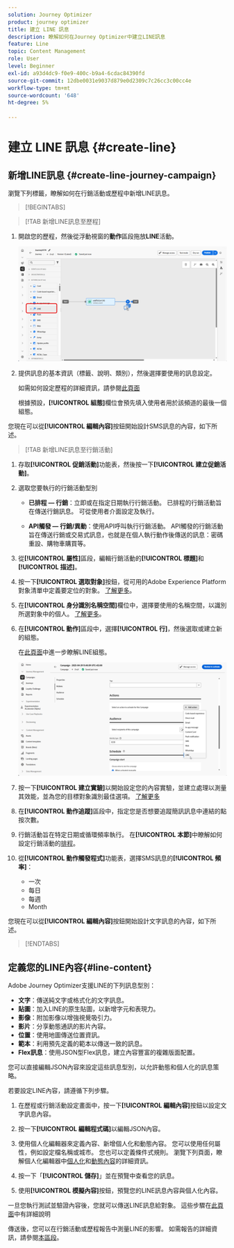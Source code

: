 ```yaml
---
solution: Journey Optimizer
product: journey optimizer
title: 建立 LINE 訊息
description: 瞭解如何在Journey Optimizer中建立LINE訊息
feature: Line
topic: Content Management
role: User
level: Beginner
exl-id: a93d4dc9-f0e9-400c-b9a4-6cdac84390fd
source-git-commit: 12dbe0031e9037d879e0d2309c7c26cc3c00cc4e
workflow-type: tm+mt
source-wordcount: '648'
ht-degree: 5%

---
```


# 建立 LINE 訊息 {#create-line}

## 新增LINE訊息 {#create-line-journey-campaign}

瀏覽下列標籤，瞭解如何在行銷活動或歷程中新增LINE訊息。

>[!BEGINTABS]

>[!TAB 新增LINE訊息至歷程]

1. 開啟您的歷程，然後從浮動視窗的&#x200B;**動作**&#x200B;區段拖放&#x200B;**LINE**&#x200B;活動。

   ![](assets/jo-line-1.png)

1. 提供訊息的基本資訊（標籤、說明、類別），然後選擇要使用的訊息設定。

   如需如何設定歷程的詳細資訊，請參閱[此頁面](../building-journeys/journey-gs.md)

   根據預設，**[!UICONTROL 組態]**&#x200B;欄位會預先填入使用者用於該頻道的最後一個組態。

您現在可以從&#x200B;**[!UICONTROL 編輯內容]**&#x200B;按鈕開始設計SMS訊息的內容，如下所述。

>[!TAB 新增LINE訊息至行銷活動]

1. 存取&#x200B;**[!UICONTROL 促銷活動]**&#x200B;功能表，然後按一下&#x200B;**[!UICONTROL 建立促銷活動]**。

1. 選取您要執行的行銷活動型別

   * **已排程 — 行銷**：立即或在指定日期執行行銷活動。 已排程的行銷活動旨在傳送行銷訊息。 可從使用者介面設定及執行。

   * **API觸發 — 行銷/異動**：使用API呼叫執行行銷活動。 API觸發的行銷活動旨在傳送行銷或交易式訊息，也就是在個人執行動作後傳送的訊息：密碼重設、購物車購買等。

1. 從&#x200B;**[!UICONTROL 屬性]**&#x200B;區段，編輯行銷活動的&#x200B;**[!UICONTROL 標題]**&#x200B;和&#x200B;**[!UICONTROL 描述]**。

1. 按一下&#x200B;**[!UICONTROL 選取對象]**&#x200B;按鈕，從可用的Adobe Experience Platform對象清單中定義要定位的對象。 [了解更多](../audience/about-audiences.md)。

1. 在&#x200B;**[!UICONTROL 身分識別名稱空間]**&#x200B;欄位中，選擇要使用的名稱空間，以識別所選對象中的個人。 [了解更多](../event/about-creating.md#select-the-namespace)。

1. 在&#x200B;**[!UICONTROL 動作]**&#x200B;區段中，選擇&#x200B;**[!UICONTROL 行]**，然後選取或建立新的組態。

   在[此頁面](line-configuration.md)中進一步瞭解LINE組態。

   ![](assets/campaign-line-1.png)

1. 按一下&#x200B;**[!UICONTROL 建立實驗]**&#x200B;以開始設定您的內容實驗，並建立處理以測量其效能，並為您的目標對象識別最佳選項。 [了解更多](../content-management/content-experiment.md)

1. 在&#x200B;**[!UICONTROL 動作追蹤]**&#x200B;區段中，指定您是否想要追蹤簡訊訊息中連結的點按次數。

1. 行銷活動旨在特定日期或循環頻率執行。 在&#x200B;**[!UICONTROL 本節]**&#x200B;中瞭解如何設定行銷活動的[排程](../campaigns/create-campaign.md#schedule)。

1. 從&#x200B;**[!UICONTROL 動作觸發程式]**&#x200B;功能表，選擇SMS訊息的&#x200B;**[!UICONTROL 頻率]**：

   * 一次
   * 每日
   * 每週
   * Month

您現在可以從&#x200B;**[!UICONTROL 編輯內容]**&#x200B;按鈕開始設計文字訊息的內容，如下所述。

>[!ENDTABS]

## 定義您的LINE內容{#line-content}

Adobe Journey Optimizer支援LINE的下列訊息型別：

* **文字**：傳送純文字或格式化的文字訊息。
* **貼圖**：加入LINE的原生貼圖，以新增字元和表現力。
* **影像**：附加影像以增強視覺吸引力。
* **影片**：分享動態通訊的影片內容。
* **位置**：使用地圖傳送位置資訊。
* **範本**：利用預先定義的範本以傳送一致的訊息。
* **Flex訊息**：使用JSON型Flex訊息，建立內容豐富的複雜版面配置。

您可以直接編輯JSON內容來設定這些訊息型別，以允許動態和個人化的訊息策略。

若要設定LINE內容，請遵循下列步驟。

1. 在歷程或行銷活動設定畫面中，按一下&#x200B;**[!UICONTROL 編輯內容]**&#x200B;按鈕以設定文字訊息內容。

1. 按一下&#x200B;**[!UICONTROL 編輯程式碼]**&#x200B;以編輯JSON內容。

1. 使用個人化編輯器來定義內容、新增個人化和動態內容。 您可以使用任何屬性，例如設定檔名稱或城市。 您也可以定義條件式規則。 瀏覽下列頁面，瞭解個人化編輯器中[個人化](../personalization/personalize.md)和[動態內容](../personalization/get-started-dynamic-content.md)的詳細資訊。

1. 按一下「**[!UICONTROL 儲存]**」並在預覽中查看您的訊息。

1. 使用&#x200B;**[!UICONTROL 模擬內容]**&#x200B;按鈕，預覽您的LINE訊息內容與個人化內容。

一旦您執行測試並驗證內容後，您就可以傳送LINE訊息給對象。 這些步驟在[此頁面](send-line.md)中有詳細說明

傳送後，您可以在行銷活動或歷程報告中測量LINE的影響。 如需報告的詳細資訊，請參閱[本區段](../reports/campaign-global-report-cja.md)。
